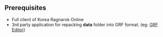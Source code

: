 ## Prerequisites
* Full client of Korea Ragnarok Online
* 3rd party application for repacking **data** folder into GRF format. (eg: [GRF Editor](https://rathena.org/board/topic/77080-grf-grf-editor/))